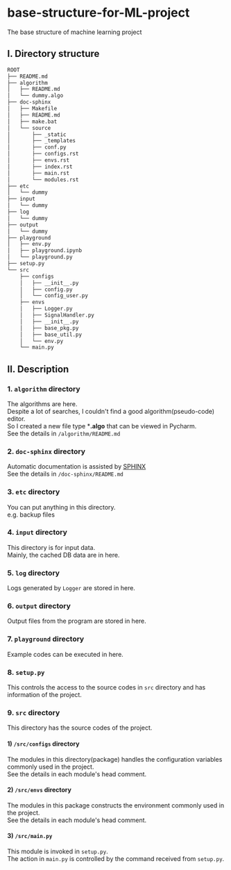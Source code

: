 # base-structure-for-ML-project
The base structure of machine learning project

## I. Directory structure 

```bash
ROOT
├── README.md
├── algorithm
│   ├── README.md
│   └── dummy.algo
├── doc-sphinx
│   ├── Makefile
│   ├── README.md
│   ├── make.bat
│   └── source
│       ├── _static
│       ├── _templates
│       ├── conf.py
│       ├── configs.rst
│       ├── envs.rst
│       ├── index.rst
│       ├── main.rst
│       └── modules.rst
├── etc
│   └── dummy
├── input
│   └── dummy
├── log
│   └── dummy
├── output
│   └── dummy
├── playground
│   ├── env.py
│   ├── playground.ipynb
│   └── playground.py
├── setup.py
└── src
    ├── configs
    │   ├── __init__.py
    │   ├── config.py
    │   └── config_user.py
    ├── envs
    │   ├── Logger.py
    │   ├── SignalHandler.py
    │   ├── __init__.py
    │   ├── base_pkg.py
    │   ├── base_util.py
    │   └── env.py
    └── main.py
```


## II. Description
### 1. `algorithm` directory
The algorithms are here.  
Despite a lot of searches, I couldn't find a good algorithm(pseudo-code) editor.  
So I created a new file type ***.algo** that can be viewed in Pycharm.  
See the details in `/algorithm/README.md` 

### 2. `doc-sphinx` directory
Automatic documentation is assisted by [SPHINX](https://www.sphinx-doc.org/en/master/)  
See the details in `/doc-sphinx/README.md`

### 3. `etc` directory
You can put anything in this directory.  
e.g. backup files

### 4. `input` directory
This directory is for input data.  
Mainly, the cached DB data are in here.

### 5. `log` directory
Logs generated by `Logger` are stored in here.

### 6. `output` directory
Output files from the program are stored in here.

### 7. `playground` directory
Example codes can be executed in here.

### 8. `setup.py`
This controls the access to the source codes in `src` directory and has information of the project.

### 9. `src` directory
This directory has the source codes of the project.

#### 1) `/src/configs` directory
The modules in this directory(package) handles the configuration variables commonly used in the project.  
See the details in each module's head comment.

#### 2) `/src/envs` directory
The modules in this package constructs the environment commonly used in the project.  
See the details in each module's head comment.

#### 3) `/src/main.py`
This module is invoked in `setup.py`.  
The action in `main.py` is controlled by the command received from `setup.py`.
